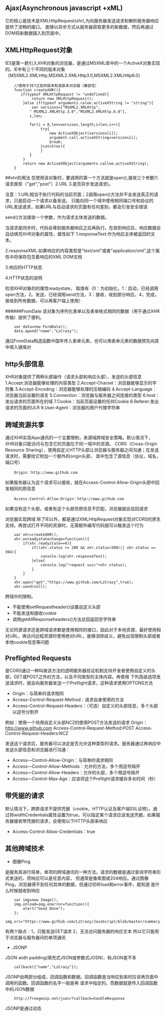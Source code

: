 ## Ajax(Asynchronous javascript +xML)
它的核心是技术是XMLHttpRequest(xhr),为向服务器发送请求和解析服务器响应提供了流畅的接口。
能够以异步方式从服务器获取更多的新数据，然后再通过DOM将新数据插入到页面中。

## XMLHttpRequest对象
IE5是第一款引入XHR对象的浏览器，是通过MSXML库中的一个ActiveX对象实现的。IE中有三个不同的版本对象（MSXML2.XMLHttp,MSXML2.XMLHttp3.0,MSXML2.XMLHttp6.0）

```
    //使用于IE7之前的版本和高版本浏览器（兼容性）
    function createXHR(){
       if(typeof XMLHttpRequest != "undefined){
            return new XMLHttpRequest();
        }else if(typeof arguments.calee.activeXString != "string"){
            var versions=["MSXML2.XMLHttp",
           " MSXML2.XMLHttp.3.0","MSXML2.XMLHttp.6.0"],
           i,len;
           
           for(i = 0,len=versions.length;i<len;i++){
                try{
                    new ActiveXObject(versions[i]);
                    argument.call.activeXString=versions[i];
                    break;
                }catch(ex){
                }
           }
        }
        return new ActiveXObject(arguments.callee.activeXString);
    }
```

##xhr的用法
在使用该对象时，要调用的第一个方法就是open(),接收三个参数(1.请求类型（"get","post"）2.URL 3.是否异步发送请求)。

注意：1.URL相当于执行代码的当前页面；2调用open()方法并不会发送真正的请求，只是启动一个请求以备发送。
只能向同一个域中使用相同端口号和协议的URL发送请求，如果URL与启动请求的页面有任何差别，都会引发安全错误

send()方法接收一个参数，作为请求主体发送的数据。

当请求是同步时，代码会等到服务器响应之后再执行。在收到响应后，响应数据会自动填充XHR对象的属性，属性如下
1.responseText:作为响应主体被返回的文本。

2.responseXML:如果响应的内容类型是"text/xml"或者"application/xml",这个属性中将保存包含着响应的XML DOM文档

3.响应的HTTP状态

4.HTTP状态的说明

检测XHR对象的的属性readystate，
取值有（0：为初始化，1：启动，已经调用open方法，2。发送，已经调用send方法，3：接收，收到部分响应，4，完成，接收到所有数据，可以再客户端上使用）

######FromDate
该对象为序列化表单以及表单格式相同的数据（用于通过XHR传输）提供了便利。
```
    var data=new FormData();
    data.apend("name","LzCrazy");
```
通过FromData构造函数中国年传入表单元素，也可以用表单元素的数据预先向其中填入键值对


## http头部信息
XHR对象提供了两种头部操作（请求头部和响应头部），发送的头部信息
1.Accept:浏览器能够处理的内容类型
2.Accept-Charset：浏览器能够显示的字符集
3.Accept-Encoding：浏览器能够处理的压缩编码
4.Accept-Language：浏览器当前设置的语言
5.Connection：浏览器与服务器之间连接的类型
6.host：发出请求的页面所在的域
7.Cookie：当前页面设置的任何Cookie
8.Referer:发出请求的页面的ULR
9.User-Agent：浏览器的用户代理字符串


## 跨域资源共享
通过XHR实现Ajax通讯的一个主要限制，来源域跨域安全策略。默认情况下，XHR对象只能访问与包含它的页面位于同一域中的资源。
CORS（Cross-Origin Resource Sharing），使用自定义HTTP头部让浏览器与服务器之间沟通；在发送请求时，需要给它附加一个额外的origin头部，
其中包含了源信息（协议，域名，端口号）
````
    Origin：http://www.github.com
````
如果服务器认为这个请求可以接收，就在Access-Control-Allow-Origin头部中回发相同的原信息
```
    Access-Control-Allow-Origin：http://www.github.com
```
如果没有这个头部，或者有这个头部但原信息不匹配，浏览器就会驳回请求

浏览器实现跨域
除了IE以外，都是通过XMLHttpRequest对象实现对CORS的原生支持。再尝试打开不同的资源时，无需额外编写代码就可以触发这个行为
```
    var xhr=createXHR();
    xhr.onreadystatechange=function(){
        if(xhr.readystate==4){
            if((xhr.status >= 200 && xhr.status<300)|| xhr.status == 304){
                console.log(xhr.responseText);
            }else{
                console.log("request succ"+xhr.status);
            }
        }
    }
    xhr.open("get","https://www.github.com/LzCrazy",true);
    xhr.send(null);
```
跨域中的限制。
* 不能使用setRequestheader()设置自定义头部
* 不能发送和接收cookie
* 调用getAllResponseheaders()方法总回返回空字符串

无论同源请求还是跨域请求都是使用相同的接口，因此对于本地资源，最好使用相对URL，再访问远程资源时使用绝对URL，能够消除歧义，避免出现限制头部或者本地cookie信息等问题

## Preflighted Requests
是CORS通过一种叫做该方法的透明服务器验证机制支持开发者使用自定义的头部，GET或POST之外的方法，以及不同类型的主体内容。再使用
下列高级选项发送请求时，就会向服务器发送一个Preflight请求，这种请求使用OPTONS方法
* Origin：与简单的请求相同
* Access-Control-Request-Method：请求自身使用的方法
* Access-Control-Request-Headers：（可选）自定义的头部信息，多个头部以逗号分割开

例如：使用一个待用自定义头部NCZ的使用POST方法发送的请求
Origin：http://www.github.com
Access-Control-Request-Method:POST
Access-Control-Request-Headers:NCZ

发送这个请求后，服务器可以决定是否允许这种类型的请求。服务器通过再响应中发送头部信息和浏览器进行沟通：
* Access—Control-Allow-Origin：与简单的请求相同
* Access—Control-Allow-Methods：允许的方法，多个用逗号隔开
* Access—Control-Allow-Headers：允许的头部，多个用逗号隔开
* Access—Control-Max-Age：应该将这个Preflight请求缓存多长时间（秒）

## 带凭据的请求
默认情况下，跨原请求不提供凭据（cookie，HTTP认证及客户端SSL证明）。通过将widthCredentials属性设置为true，可以指定某个请求应该发送凭据，如果服务器接收带凭据的请求，会使用以下HTTP头部来响应
* Access-Control-Allow-Credentials：true

## 其他跨域技术
* 图像Ping

是服务其进行简单，单项的跨域通讯的一种方法。请求的数据是通过查询字符串形式发送的，而响应可以是任意内容，
但通常是像素图或204响应。通过图像Ping，浏览器得不到任何具体的数据，但通过侦听load和error事件，能知道
是什么时候就收到响应
```
    var img=new Image();
    img.onload=img.onerror=function(){
        alert("Good Done");
    };
    img.src="https://www.github.com/LzCrazy/JavaScript/blob/master/summary.png
```
有两个缺点：1，只能发送GET请求 2，无法访问服务器的响应文本 所以它只能用于浏览器与服务器间的单项通讯

* JSONP

JSON  widh padding(填充式JSON或参数式JOSN)，和JSON差不多
````
    callback({"name","LzCrazy"});
````
JSONP由两部分组成，回调函数和数据。回调函数是当响应到来时应该再页面中调用的函数。回调函数的名字一般是再
请求中指定的。而数据就是传入回调函数中的JSON数据
````
    http://freegeoip.net/json/?callback=handleResponse
````
JSONP是通过动态<script>元素来使用，使用时可以为src属性指定一个跨域URL，与图像Ping相比，它的优点在于能够
直接访问响应文本，支持再浏览器与服务器之间双向通讯，不足有两点：
首先，JOSNP是从其他域中加载代码执行，如果其他域不安全，很可能会在响应中夹带一些恶意代码
其次，要确定JSONP请求是否失败不容易，可使用onerror事件处理程序或者使用计时器检测指定时间内是否接收到响应。

* Comet



